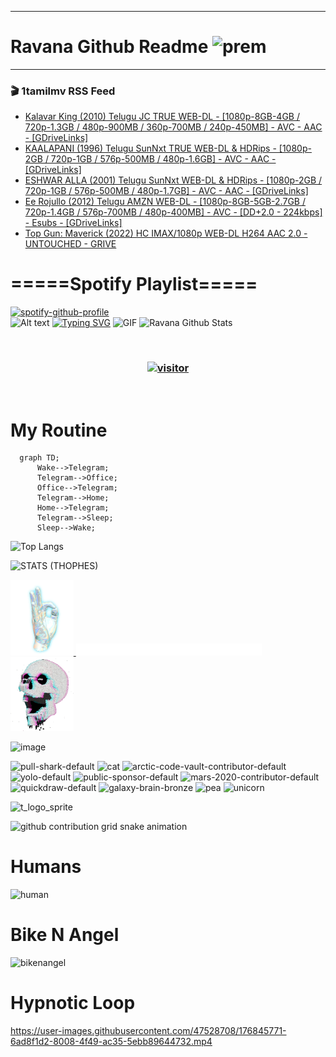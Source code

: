 ***
# Ravana Github Readme <img width="30" alt="prem" src="https://user-images.githubusercontent.com/47528708/184485159-eb187755-3860-4024-84e0-36e3194f9dac.gif">
***

### 🎬 1tamilmv RSS Feed

<!-- BLOG-POST-LIST:START -->
- [Kalavar King &lpar;2010&rpar; Telugu JC TRUE WEB-DL - [1080p-8GB-4GB / 720p-1.3GB / 480p-900MB / 360p-700MB / 240p-450MB] - AVC - AAC - [GDriveLinks]](https://www.1tamilmv.team/index.php?/forums/topic/167677-kalavar-king-2010-telugu-jc-true-web-dl-1080p-8gb-4gb-720p-13gb-480p-900mb-360p-700mb-240p-450mb-avc-aac-gdrivelinks/&do=findComment&comment=333883)
- [KAALAPANI &lpar;1996&rpar; Telugu SunNxt TRUE WEB-DL &amp; HDRips - [1080p-2GB / 720p-1GB / 576p-500MB / 480p-1.6GB] - AVC - AAC - [GDriveLinks]](https://www.1tamilmv.team/index.php?/forums/topic/167676-kaalapani-1996-telugu-sunnxt-true-web-dl-hdrips-1080p-2gb-720p-1gb-576p-500mb-480p-16gb-avc-aac-gdrivelinks/&do=findComment&comment=333882)
- [ESHWAR ALLA &lpar;2001&rpar; Telugu SunNxt WEB-DL &amp; HDRips - [1080p-2GB / 720p-1GB / 576p-500MB / 480p-1.7GB] - AVC - AAC - [GDriveLinks]](https://www.1tamilmv.team/index.php?/forums/topic/167675-eshwar-alla-2001-telugu-sunnxt-web-dl-hdrips-1080p-2gb-720p-1gb-576p-500mb-480p-17gb-avc-aac-gdrivelinks/&do=findComment&comment=333881)
- [Ee Rojullo &lpar;2012&rpar; Telugu AMZN WEB-DL - [1080p-8GB-5GB-2.7GB / 720p-1.4GB / 576p-700MB / 480p-400MB] - AVC - [DD+2.0 - 224kbps] - Esubs - [GDriveLinks]](https://www.1tamilmv.team/index.php?/forums/topic/167674-ee-rojullo-2012-telugu-amzn-web-dl-1080p-8gb-5gb-27gb-720p-14gb-576p-700mb-480p-400mb-avc-dd20-224kbps-esubs-gdrivelinks/&do=findComment&comment=333880)
- [Top Gun: Maverick &lpar;2022&rpar; HC IMAX/1080p WEB-DL H264 AAC 2.0  - UNTOUCHED - GRIVE](https://www.1tamilmv.team/index.php?/forums/topic/167673-top-gun-maverick-2022-hc-imax1080p-web-dl-h264-aac-20-untouched-grive/&do=findComment&comment=333879)
<!-- BLOG-POST-LIST:END -->

# =====Spotify Playlist=====
[![spotify-github-profile](https://spotify-github-profile.vercel.app/api/view?uid=31rfzgmuvvewegdlxvlev4ynz4vu&cover_image=true&theme=default&bar_color=53b14f&bar_color_cover=true)](https://ravana69.github.io/rss)
</br>
![Alt text](https://spotify-recently-played-readme.vercel.app/api?user=31rfzgmuvvewegdlxvlev4ynz4vu)
[![Typing SVG](https://readme-typing-svg.herokuapp.com?color=%2336BCF7&center=true&vCenter=true&multiline=true&height=81&lines=I+AM+RAVANA;CONTACT+ME+ON+TELEGRAM%3A+%40R4V4N4)](https://git.io/typing-svg)
<img align="centre" height="400px" width="490px" alt="GIF" src="https://github.com/ravana69/ravana69/blob/master/rvm.gif" />
![Ravana Github Stats](https://github-readme-stats.vercel.app/api?username=ravana69&&show_icons=true&theme=radical)

<br />
<h3 align="center"> <a href="https://t.me/r4v4n4"><img src="https://profile-counter.glitch.me/ravana69/count.svg" alt="visitor" width="600"></a> </h3>
</br>

<H1>My Routine</H1>

```mermaid
  graph TD;
      Wake-->Telegram;
      Telegram-->Office;
      Office-->Telegram;
      Telegram-->Home;
      Home-->Telegram;
      Telegram-->Sleep;
      Sleep-->Wake;
```
![Top Langs](https://github-readme-stats.vercel.app/api/top-langs/?username=ravana69&&show_icons=true&theme=radical)

![STATS (THOPHES)](https://github-profile-trophy.vercel.app/?username=ravana69&theme=gruvbox&margin-w=10&margin-h=15&column=8)
<br />
<p align="left">
    <a href="#">
        <img width="20%" src="./assets/images/hand.gif" alt="" />
    </a>
    <a href="#">
        <img width="59%" src="./assets/images/spacer.png" alt="" >
    </a>
    <a href="#">
        <img width="20%" src="./assets/images/skull.gif" alt="" />
    </a>
</p>


![image](https://user-images.githubusercontent.com/47528708/175298537-0623dc00-7b1a-4ec1-b5b1-71768763a234.png)

<img width="148" alt="pull-shark-default" src="https://user-images.githubusercontent.com/47528708/176419715-70981865-4dc6-489a-8a1a-06842db67b15.gif"> <img width="148" alt="cat" src="https://user-images.githubusercontent.com/47528708/179149594-60701d0e-e626-415f-9958-80736351eadd.gif"> <img width="148" alt="arctic-code-vault-contributor-default" src="https://user-images.githubusercontent.com/47528708/175267501-e1fbbb8f-c2b2-4882-b865-2ac4debef26c.png"> <img width="148" alt="yolo-default" src="https://user-images.githubusercontent.com/47528708/175267654-281a1880-1129-4b7b-bf2f-de5dd2bc5afa.png"> <img width="148" alt="public-sponsor-default" src="https://user-images.githubusercontent.com/47528708/175268448-2e78cc75-fb25-4d76-bd22-7df520446b45.png"> <img width="148" alt="mars-2020-contributor-default" src="https://user-images.githubusercontent.com/47528708/175268475-de6d987a-3be9-4353-86a5-23b422559355.png"> <img width="148" alt="quickdraw-default" src="https://user-images.githubusercontent.com/47528708/179148665-33e7c2c8-5d95-413e-8b25-6862820a5fe7.png"> <img width="148" alt="galaxy-brain-bronze" src="https://user-images.githubusercontent.com/47528708/176419717-e2fdca8b-0fdc-47dd-9511-a7ff52178a33.gif"> <img width="148" alt="pea" src="https://user-images.githubusercontent.com/47528708/179149608-800ce6e1-7d24-4bfe-8e84-5628e6d5497d.gif"> <img width="148" alt="unicorn" src="https://user-images.githubusercontent.com/2644614/181385133-df3a04ac-af3f-4c11-bd61-5e1ec80c601b.png">

![t_logo_sprite](https://user-images.githubusercontent.com/47528708/175293007-21ff1792-1fca-4be3-bcae-12fdc3aa414f.svg)

![github contribution grid snake animation](https://raw.githubusercontent.com/ravana69/ravana69/output/github-contribution-grid-snake-dark.svg#gh-dark-mode-only)

# Humans
<img width="170" alt="human" src="https://user-images.githubusercontent.com/47528708/176413829-c142d478-1c96-4c3c-a2a4-2dd35374c335.gif">

# Bike N Angel
<img width="170" alt="bikenangel" src="https://user-images.githubusercontent.com/47528708/176616968-3a44f91e-8016-477c-9bb5-c4689a1adbee.gif">

# Hypnotic Loop

https://user-images.githubusercontent.com/47528708/176845771-6ad8f1d2-8008-4f49-ac35-5ebb89644732.mp4

